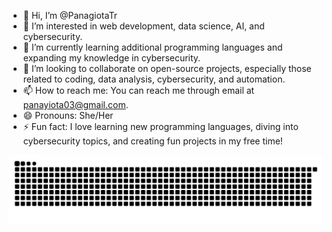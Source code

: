 - 👋 Hi, I’m @PanagiotaTr
- 👀 I’m interested in web development, data science, AI, and cybersecurity.
- 🌱 I’m currently learning additional programming languages and expanding my knowledge in cybersecurity.
- 💞️ I’m looking to collaborate on open-source projects, especially those related to coding, data analysis, cybersecurity, and automation.
- 📫 How to reach me: You can reach me through email at panayiota03@gmail.com.
- 😄 Pronouns: She/Her
- ⚡ Fun fact: I love learning new programming languages, diving into cybersecurity topics, and creating fun projects in my free time!

<!---
PanagiotaTr/PanagiotaTr is a ✨ special ✨ repository because its `README.md` (this file) appears on your GitHub profile.
You can click the Preview link to take a look at your changes.
--->

<picture>
  <source media="(prefers-color-scheme: dark)" srcset="https://raw.githubusercontent.com/PanagiotaTr/PanagiotaTr/output/github-snake-dark.svg" />
  <source media="(prefers-color-scheme: light)" srcset="https://raw.githubusercontent.com/PanagiotaTr/PanagiotaTr/output/github-snake.svg" />
  <img alt="github-snake" src="https://raw.githubusercontent.com/PanagiotaTr/PanagiotaTr/output/github-snake.svg" />
</picture>
